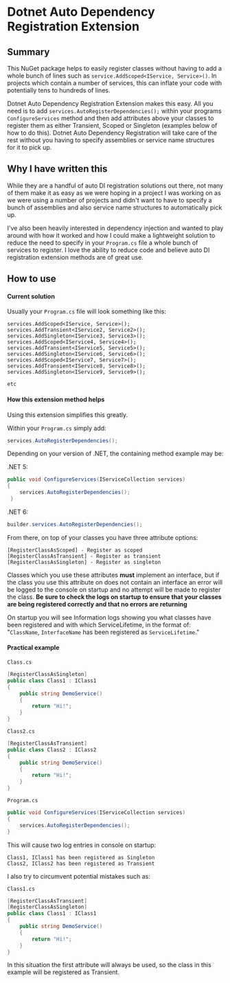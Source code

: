 # Dotnet Auto Dependency Registration Extension

## Summary
This NuGet package helps to easily register classes without having to add a whole bunch of lines such as `service.AddScoped<IService, Service>()`. In projects which contain a number of services, this can inflate your code with potentially tens to hundreds of lines.

Dotnet Auto Dependency Registration Extension makes this easy. All you need is to add `services.AutoRegisterDependencies();` within your programs `ConfigureServices` method and then add attributes above your classes to register them as either Transient, Scoped or Singleton (examples below of how to do this). Dotnet Auto Dependency Registration will take care of the rest without you having to specify assemblies or service name structures for it to pick up.

## Why I have written this
While they are a handful of auto DI registration solutions out there, not many of them make it as easy as we were hoping in a project I was working on as we were using a number of projects and didn't want to have to specify a bunch of assemblies and also service name structures to automatically pick up.

I've also been heavily interested in dependency injection and wanted to play around with how it worked and how I could make a lightweight solution to reduce the need to specify in your `Program.cs` file a whole bunch of services to register. I love the ability to reduce code and believe auto DI registration extension methods are of great use.

## How to use

#### Current solution
Usually your `Program.cs` file will look something like this:

```
services.AddScoped<IService, Service>();
services.AddTransient<IService2, Service2>();
services.AddSingleton<IService3, Service3>();
services.AddScoped<IService4, Service4>();
services.AddTransient<IService5, Service5>();
services.AddSingleton<IService6, Service6>();
services.AddScoped<IService7, Service7>();
services.AddTransient<IService8, Service8>();
services.AddSingleton<IService9, Service9>();

etc
```
#### How this extension method helps
Using this extension simplifies this greatly.

Within your `Program.cs` simply add:

```c#
services.AutoRegisterDependencies();
```

Depending on your version of .NET, the containing method example may be:

.NET 5:
```c#
public void ConfigureServices(IServiceCollection services)
{
    services.AutoRegisterDependencies();
 }
 ```

.NET 6:

```c#
builder.services.AutoRegisterDependencies();
```

From there, on top of your classes you have three attribute options:

```
[RegisterClassAsScoped] - Register as scoped
[RegisterClassAsTransient] - Register as transient
[RegisterClassAsSingleton] - Register as singleton
```

Classes which you use these attributes **must** implement an interface, but if the class you use this attribute on does not contain an interface an error will be logged to the console on startup and no attempt will be made to register the class. **Be sure to check the logs on startup to ensure that your classes are being registered correctly and that no errors are returning**

On startup you will see Information logs showing you what classes have been registered and with which ServiceLifetime, in the format of: "`ClassName`, `InterfaceName` has been registered as `ServiceLifetime`."

#### Practical example

`Class.cs`
```c#
[RegisterClassAsSingleton]
public class Class1 : IClass1
{
    public string DemoService()
    {
        return "Hi!";
    }
}
```

`Class2.cs`
```c#
[RegisterClassAsTransient]
public class Class2 : IClass2
{
    public string DemoService()
    {
        return "Hi!";
    }
}
```

`Program.cs`
```c#
public void ConfigureServices(IServiceCollection services)
{
    services.AutoRegisterDependencies();
}
```

This will cause two log entries in console on startup:

```
Class1, IClass1 has been registered as Singleton
Class2, IClass2 has been registered as Transient
```

I also try to circumvent potential mistakes such as: 

`Class1.cs`
```c#
[RegisterClassAsTransient]
[RegisterClassAsSingleton]
public class Class1 : IClass1
{
    public string DemoService()
    {
        return "Hi!";
    }
}
```

In this situation the first attribute will always be used, so the class in this example will be registered as Transient.